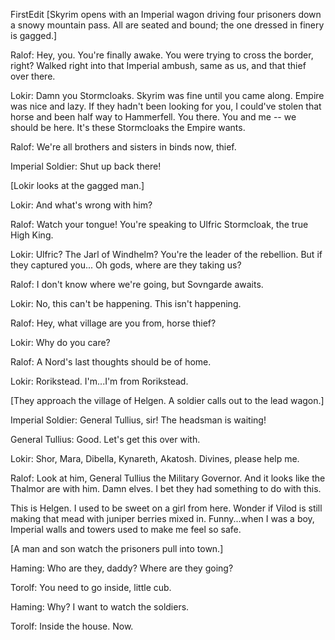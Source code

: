  FirstEdit
[Skyrim opens with an Imperial wagon driving four prisoners down a snowy
mountain pass. All are seated and bound; the one dressed in finery is gagged.]

Ralof: Hey, you. You're finally awake. You were trying to cross the border,
right? Walked right into that Imperial ambush, same as us, and that
thief over there.

Lokir: Damn you Stormcloaks. Skyrim was fine until you came along. Empire was
nice and lazy. If they hadn't been looking for you, I could've stolen
that horse and been half way to Hammerfell. You there. You and me -- we
should be here. It's these Stormcloaks the Empire wants.

Ralof: We're all brothers and sisters in binds now, thief.

Imperial Soldier: Shut up back there!

[Lokir looks at the gagged man.]

Lokir: And what's wrong with him?

Ralof: Watch your tongue! You're speaking to Ulfric Stormcloak, the true High
King.

Lokir: Ulfric? The Jarl of Windhelm? You're the leader of the rebellion. But if
they captured you... Oh gods, where are they taking us?

Ralof: I don't know where we're going, but Sovngarde awaits.

Lokir: No, this can't be happening. This isn't happening.

Ralof: Hey, what village are you from, horse thief?

Lokir: Why do you care?

Ralof: A Nord's last thoughts should be of home.

Lokir: Rorikstead. I'm...I'm from Rorikstead.

[They approach the village of Helgen. A soldier calls out to the lead wagon.]

Imperial Soldier: General Tullius, sir! The headsman is waiting!

General Tullius: Good. Let's get this over with.

Lokir: Shor, Mara, Dibella, Kynareth, Akatosh. Divines, please help me.

Ralof: Look at him, General Tullius the Military Governor. And it looks like
the Thalmor are with him. Damn elves. I bet they had something to do
with this.

This is Helgen. I used to be sweet on a girl from here. Wonder if Vilod
is still making that mead with juniper berries mixed in. Funny...when I
was a boy, Imperial walls and towers used to make me feel so safe.

[A man and son watch the prisoners pull into town.]

Haming: Who are they, daddy? Where are they going?

Torolf: You need to go inside, little cub.

Haming: Why? I want to watch the soldiers.

Torolf: Inside the house. Now.
